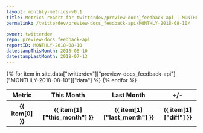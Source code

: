 ```yaml
---
layout: monthly-metrics-v0.1
title: Metrics report for twitterdev/preview-docs_feedback-api | MONTHLY-2018-08-10 | 2018-08-10
permalink: /twitterdev/preview-docs_feedback-api/MONTHLY-2018-08-10/

owner: twitterdev
repo: preview-docs_feedback-api
reportID: MONTHLY-2018-08-10
datestampThisMonth: 2018-08-10
datestampLastMonth: 2018-07-13
---
```


<table style="width: 100%">
    <tr>
        <th>Metric</th>
        <th>This Month</th>
        <th>Last Month</th>
        <th>+/-</th>
    </tr>
    {% for item in site.data["twitterdev"]["preview-docs_feedback-api"]["MONTHLY-2018-08-10"]["data"] %}
    <tr>
        <th>{{ item[0] }}</th>
        <th>{{ item[1]["this_month"] }}</th>
        <th>{{ item[1]["last_month"] }}</th>
        <th>{{ item[1]["diff"] }}</th>
    </tr>
    {% endfor %}
</table>


